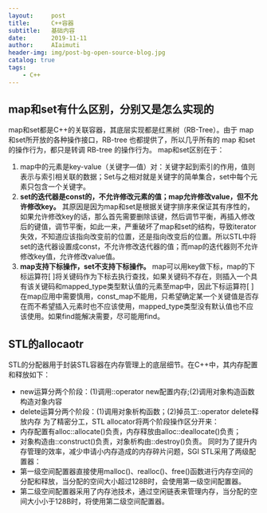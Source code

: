 ```yaml
---
layout:     post
title:      C++容器
subtitle:   基础内容
date:       2019-11-11
author:     AIaimuti
header-img: img/post-bg-open-source-blog.jpg
catalog: true
tags:
    - C++
---
```


## map和set有什么区别，分别又是怎么实现的

map和set都是C++的关联容器，其底层实现都是红黑树（RB-Tree）。由于 map 和set所开放的各种操作接口，RB-tree 也都提供了，所以几乎所有的 map 和set的操作行为，都只是转调 RB-tree 的操作行为。
map和set区别在于：
  1. map中的元素是key-value（关键字—值）对：关键字起到索引的作用，值则表示与索引相关联的数据；Set与之相对就是关键字的简单集合，set中每个元素只包含一个关键字。
  2. **set的迭代器是const的，不允许修改元素的值；map允许修改value，但不允许修改key。** 其原因是因为map和set是根据关键字排序来保证其有序性的，如果允许修改key的话，那么首先需要删除该键，然后调节平衡，再插入修改后的键值，调节平衡，如此一来，严重破坏了map和set的结构，导致iterator失效，不知道应该指向改变前的位置，还是指向改变后的位置。所以STL中将set的迭代器设置成const，不允许修改迭代器的值；而map的迭代器则不允许修改key值，允许修改value值。
  3. **map支持下标操作，set不支持下标操作。** map可以用key做下标，map的下标运算符[ ]将关键码作为下标去执行查找，如果关键码不存在，则插入一个具有该关键码和mapped_type类型默认值的元素至map中，因此下标运算符[ ]在map应用中需要慎用，const_map不能用，只希望确定某一个关键值是否存在而不希望插入元素时也不应该使用，mapped_type类型没有默认值也不应该使用。如果find能解决需要，尽可能用find。
  
## STL的allocaotr

STL的分配器用于封装STL容器在内存管理上的底层细节。在C++中，其内存配置和释放如下：
  + new运算分两个阶段：(1)调用::operator new配置内存;(2)调用对象构造函数构造对象内容
  + delete运算分两个阶段：(1)调用对象析构函数；(2)掉员工::operator delete释放内存
为了精密分工，STL allocator将两个阶段操作区分开来：
  + 内存配置有alloc::allocate()负责，内存释放由alloc::deallocate()负责；
  + 对象构造由::construct()负责，对象析构由::destroy()负责。
同时为了提升内存管理的效率，减少申请小内存造成的内存碎片问题，SGI STL采用了两级配置器：
  + 第一级空间配置器直接使用malloc()、realloc()、free()函数进行内存空间的分配和释放，当分配的空间大小超过128B时，会使用第一级空间配置器。
  + 第二级空间配置器采用了内存池技术，通过空闲链表来管理内存，当分配的空间大小小于128B时，将使用第二级空间配置器。
